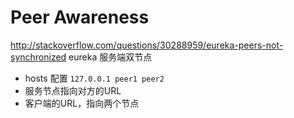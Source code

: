 # Peer Awareness
http://stackoverflow.com/questions/30288959/eureka-peers-not-synchronized
eureka 服务端双节点
- hosts 配置
`127.0.0.1 peer1 peer2`
- 服务节点指向对方的URL
- 客户端的URL，指向两个节点
